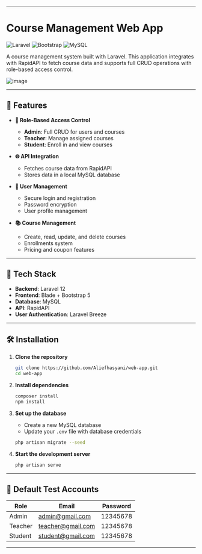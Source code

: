 

---

#  Course Management Web App

![Laravel](https://img.shields.io/badge/Laravel-FF2D20?style=for-the-badge\&logo=laravel\&logoColor=white)
![Bootstrap](https://img.shields.io/badge/Bootstrap-563D7C?style=for-the-badge\&logo=bootstrap\&logoColor=white)
![MySQL](https://img.shields.io/badge/MySQL-005C84?style=for-the-badge\&logo=mysql\&logoColor=white)

A course management system built with Laravel. This application integrates with RapidAPI to fetch course data and supports full CRUD operations with role-based access control.


![image](https://github.com/user-attachments/assets/42d60768-c9f5-41e1-923b-090da202f8a8)



---

## 🚀 Features

* **🔐 Role-Based Access Control**

  * **Admin**: Full CRUD for users and courses
  * **Teacher**: Manage assigned courses
  * **Student**: Enroll in and view courses

* **🌐 API Integration**

  * Fetches course data from RapidAPI
  * Stores data in a local MySQL database

* **👤 User Management**

  * Secure login and registration
  * Password encryption
  * User profile management

* **📚 Course Management**

  * Create, read, update, and delete courses
  * Enrollments system
  * Pricing and coupon features

---

## 🧰 Tech Stack

* **Backend**: Laravel 12
* **Frontend**: Blade + Bootstrap 5
* **Database**: MySQL
* **API**: RapidAPI
* **User Authentication**: Laravel Breeze

---

## 🛠️ Installation

1. **Clone the repository**

   ```bash
   git clone https://github.com/Aliefhasyani/web-app.git
   cd web-app
   ```

2. **Install dependencies**

   ```bash
   composer install
   npm install
   ```


3. **Set up the database**

   * Create a new MySQL database
   * Update your `.env` file with database credentials

   ```bash
   php artisan migrate --seed
   ```

4. **Start the development server**

   ```bash
   php artisan serve
   ```

---

## 👥 Default Test Accounts

| Role    | Email                                         | Password |
| ------- | --------------------------------------------- | -------- |
| Admin   | [admin@gmail.com](mailto:admin@gmail.com)     | 12345678 |
| Teacher | [teacher@gmail.com](mailto:teacher@gmail.com) | 12345678 |
| Student | [student@gmail.com](mailto:student@gmail.com) | 12345678 |

---





